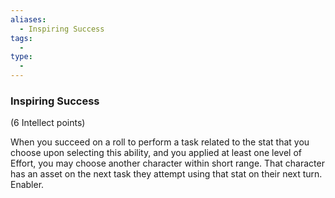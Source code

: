 ```yaml
---
aliases:
  - Inspiring Success
tags:
  - 
type:
  - 
---
```

### Inspiring Success

(6 Intellect points)

When you succeed on a roll to perform a task related to the stat that you choose upon selecting this ability, and you applied at least one level of Effort, you may choose another character within short range. That character has an asset on the next task they attempt using that stat on their next turn. Enabler.